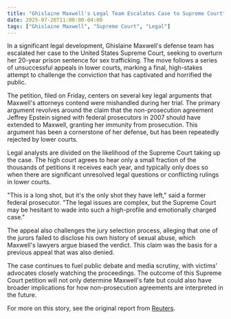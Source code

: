 ```yaml
---
title: "Ghislaine Maxwell's Legal Team Escalates Case to Supreme Court"
date: 2025-07-26T11:00:00-04:00
tags: ["Ghislaine Maxwell", "Supreme Court", "Legal"]
---
```


In a significant legal development, Ghislaine Maxwell's defense team has escalated her case to the United States Supreme Court, seeking to overturn her 20-year prison sentence for sex trafficking. The move follows a series of unsuccessful appeals in lower courts, marking a final, high-stakes attempt to challenge the conviction that has captivated and horrified the public.

The petition, filed on Friday, centers on several key legal arguments that Maxwell's attorneys contend were mishandled during her trial. The primary argument revolves around the claim that the non-prosecution agreement Jeffrey Epstein signed with federal prosecutors in 2007 should have extended to Maxwell, granting her immunity from prosecution. This argument has been a cornerstone of her defense, but has been repeatedly rejected by lower courts.

Legal analysts are divided on the likelihood of the Supreme Court taking up the case. The high court agrees to hear only a small fraction of the thousands of petitions it receives each year, and typically only does so when there are significant unresolved legal questions or conflicting rulings in lower courts.

"This is a long shot, but it's the only shot they have left," said a former federal prosecutor. "The legal issues are complex, but the Supreme Court may be hesitant to wade into such a high-profile and emotionally charged case."

The appeal also challenges the jury selection process, alleging that one of the jurors failed to disclose his own history of sexual abuse, which Maxwell's lawyers argue biased the verdict. This claim was the basis for a previous appeal that was also denied.

The case continues to fuel public debate and media scrutiny, with victims' advocates closely watching the proceedings. The outcome of this Supreme Court petition will not only determine Maxwell's fate but could also have broader implications for how non-prosecution agreements are interpreted in the future.

For more on this story, see the original report from [Reuters](https://www.reuters.com/legal/government/amid-epstein-furor-ghislaine-maxwell-seeks-relief-us-supreme-court-2025-07-25/).
